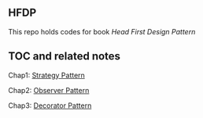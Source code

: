 ## HFDP

This repo holds codes for book *Head First Design Pattern*



## TOC and related notes

Chap1: [Strategy Pattern](https://dev.to/jzfrank/hfdp1-strategy-pattern-3i15)

Chap2: [Observer Pattern](https://dev.to/jzfrank/hfdp2-observer-pattern-fnm) 

Chap3: [Decorator Pattern](https://dev.to/jzfrank/hfdp3-decorator-pattern-5a8i)
